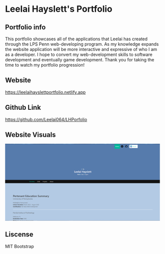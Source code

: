 # Leelai Hayslett's Portfolio

## Portfolio info

This portfolio showcases all of the applications that Leelai has created through the LPS Penn web-developing program. As my knowledge expands the website application will be more interactive and expressive of who I am as a developer. I hope to convert my web-development skills to software development and eventually game development. Thank you for taking the time to watch my portfolio progression!


## Website

https://leelaihayslettportfolio.netlify.app

## Github Link

https://github.com/Leelai064/LHPorfolio

## Website Visuals
![Landing Page](./assets/images/revampedWebsite.png)

## Liscense 

MIT
Bootstrap